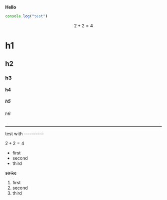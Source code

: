 **Hello**
```javascript
console.log("test")
```
$$
2 + 2 = 4
$$
# h1
## h2 
### h3
#### h4 
##### h5 
###### h6 

----------
test with ----------

$2 + 2 = 4$

- first
- second
- third

~~strike~~
1. first
2. second
3. third
